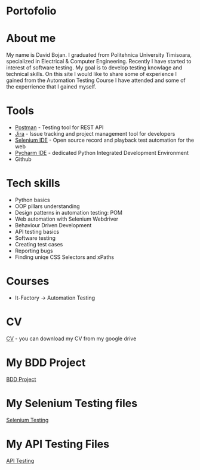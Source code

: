# Portofolio
# About me
My name is David Bojan. I graduated from Politehnica University Timisoara, specialized in Electrical & Computer Engineering. Recently I have started to interest of software testing. My goal is to develop testing knowlage and technical skills. On this site I would like to share some of experience I gained from the Automation Testing Course I have attended and some of the experrience that I gained myself.
# Tools
  - [Postman](https://www.postman.com/) - Testing tool for REST API
  - [Jira](https://www.atlassian.com/software/jira0) - Issue tracking and project management tool for developers
  - [Selenium IDE](https://chrome.google.com/webstore/detail/selenium-ide/mooikfkahbdckldjjndioackbalphokd) - Open source record and playback test automation for the web
  - [Pycharm IDE](https://www.jetbrains.com/pycharm/) - dedicated Python Integrated Development Environment
  - Github
 # Tech skills
  - Python basics
  - OOP pillars understanding
  - Design patterns in automation testing: POM
  - Web automation with Selenium Webdriver
  - Behaviour Driven Development
  - API testing basics
  - Software testing
  - Creating test cases
  - Reporting bugs
  - Finding uniqe CSS Selectors and xPaths
 # Courses
  - It-Factory -> Automation Testing
 # CV
  [CV](https://drive.google.com/file/d/13Mv_wZzxmoJPoZgmq_7TYMStrXPi_SGq/view?usp=share_link) - you can download my CV from my google drive
 # My BDD Project
  [BDD Project](https://github.com/DavidBojan/BDD_Project)
 # My Selenium Testing files
  [Selenium Testing](https://github.com/DavidBojan/SeleniumTesting)
 # My API Testing Files
 [API Testing](https://github.com/DavidBojan/API_Testing)
